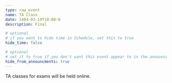 ```yaml
---
type: raw_event
name: TA Class
date: 1404-03-19T18:00:0
description: Final

# optional
# if you want to hide time in Schedule, set this to true
hide_time: false

# optional
# set it to true if you don't want this event appear to in the announcements section
hide_from_announcments: true
---
```

<!-- you can create custom content using markdown. this section will be placed in "Course Materials (in schedule section)" -->
TA classes for exams will be held online.
